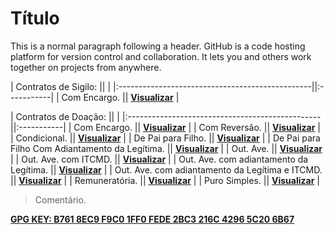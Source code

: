 # Título

This is a normal paragraph following a header. GitHub is a code hosting platform for version control and collaboration. It lets you and others work together on projects from anywhere.

| Contratos de Sigilo:                            ||            |
|:------------------------------------------------||:-----------|
| Com Encargo.                                    || [**Visualizar**](./sig01.md) |

| Contratos de Doação:                            ||            |
|:------------------------------------------------||:-----------|
| Com Encargo.                                    || [**Visualizar**](./doa01.md) |
| Com Reversão.                                   || [**Visualizar**](./doa02.md) |
| Condicional.                                    || [**Visualizar**](./doa03.md) |
| De Pai para Filho.                              || [**Visualizar**](./doa04.md) |
| De Pai para Filho Com Adiantamento da Legítima. || [**Visualizar**](./doa05.md) |
| Out. Ave.                                       || [**Visualizar**](./doa06.md) |
| Out. Ave. com ITCMD.                            || [**Visualizar**](./doa07.md) |
| Out. Ave. com adiantamento da Legítima.         || [**Visualizar**](./doa08.md) |
| Out. Ave. com adiantamento da Legítima e ITCMD. || [**Visualizar**](./doa09.md) |
| Remuneratória.                                  || [**Visualizar**](./doa10.md) |
| Puro Simples.                                   || [**Visualizar**](./doa11.md) |

> Comentário.

[**GPG KEY: B761 8EC9 F9C0 1FF0 FEDE 2BC3 216C 4296 5C20 6B67**](./macelostrindadeadmbr.asc)
